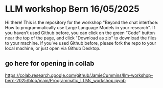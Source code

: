 # LLM workshop Bern 16/05/2025
Hi there! This is the repository for the workshop "Beyond the chat interface: How to programmatically use Large Language Models in your research". If you haven't used Github before, you can click on the green "Code" button near the top of the page, and click "Download as zip" to download the files to your machine. If you've used Github before, please fork the repo to your local machine, or just open via Github Desktop.

##  go here for opening in collab 

https://colab.research.google.com/github/JamieCummins/llm-workshop-bern-2025/blob/main/Programmatic_LLMs_workshop.ipynb
